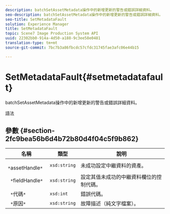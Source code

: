 ```yaml
---
description: batchSetAssetMetadata操作中的新增更新的警告或錯誤詳細資料。
seo-description: batchSetAssetMetadata操作中的新增更新的警告或錯誤詳細資料。
seo-title: SetMetadataFault
solution: Experience Manager
title: SetMetadataFault
topic: Scene7 Image Production System API
uuid: 22302bb0-914a-4d50-a188-9c3ee58e0481
translation-type: tm+mt
source-git-commit: 7bc7b3a86fbcdc57cfdc31745fae3afc06e44b15

---
```



# SetMetadataFault{#setmetadatafault}

batchSetAssetMetadata操作中的新增更新的警告或錯誤詳細資料。

語法

## 參數 {#section-2fc9bea56b6d4b72b80d4f04c5f9b862}

| 名稱 | 類型 | 說明 |
|---|---|---|
| ` *`assetHandle`*` | `xsd:string` | 未成功設定中繼資料的資產。 |
| ` *`fieldHandle`*` | `xsd:string` | 設定其值未成功的中繼資料欄位的控制代碼。 |
| ` *`代碼`*` | `xsd:int` | 錯誤代碼。 |
| ` *`原因`*` | `xsd:string` | 故障描述（純文字檔案）。 |

